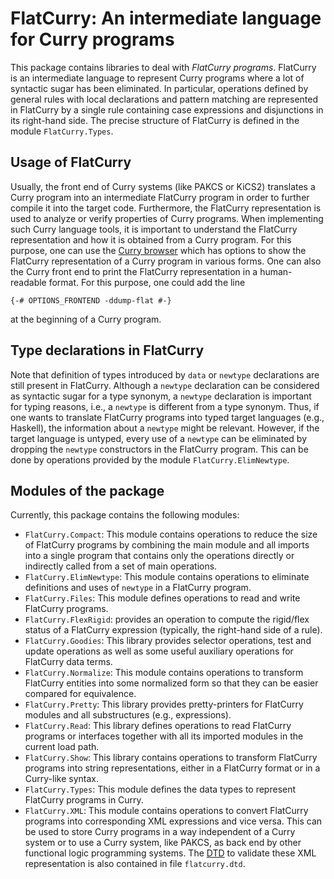 FlatCurry: An intermediate language for Curry programs
======================================================

This package contains libraries to deal with *FlatCurry programs*.
FlatCurry is an intermediate language to represent Curry programs
where a lot of syntactic sugar has been eliminated.
In particular, operations defined by general rules with
local declarations and pattern matching
are represented in FlatCurry by a single rule containing
case expressions and disjunctions in its right-hand side.
The precise structure of FlatCurry is defined in the
module `FlatCurry.Types`.

Usage of FlatCurry
------------------

Usually, the front end of Curry systems (like PAKCS or KiCS2)
translates a Curry program into an intermediate FlatCurry program
in order to further compile it into the target code.
Furthermore, the FlatCurry representation is used to
analyze or verify properties of Curry programs.
When implementing such Curry language tools,
it is important to understand the FlatCurry representation
and how it is obtained from a Curry program.
For this purpose, one can use the
[Curry browser](https://cpm.curry-lang.org/pkgs/currybrowse.html)
which has options to show the FlatCurry representation
of a Curry program in various forms.
One can also the Curry front end to print the FlatCurry
representation in a human-readable format.
For this purpose, one could add the line

    {-# OPTIONS_FRONTEND -ddump-flat #-}

at the beginning of a Curry program.

Type declarations in FlatCurry
------------------------------

Note that definition of types introduced by `data` or `newtype`
declarations are still present in FlatCurry.
Although a `newtype` declaration can be considered as syntactic sugar
for a type synonym, a `newtype` declaration is important for
typing reasons, i.e., a `newtype` is different from a type synonym.
Thus, if one wants to translate FlatCurry programs into typed target languages
(e.g., Haskell), the information about a `newtype` might be relevant.
However, if the target language is untyped, every use of a `newtype`
can be eliminated by dropping the `newtype` constructors
in the FlatCurry program. This can be done by operations
provided by the module `FlatCurry.ElimNewtype`.

Modules of the package
----------------------

Currently, this package contains the following modules:

* `FlatCurry.Compact`: This module contains operations to reduce the size
  of FlatCurry programs by combining the main module and all imports
  into a single program that contains only the operations directly or
  indirectly called from a set of main operations.
* `FlatCurry.ElimNewtype`: This module contains operations to eliminate
  definitions and uses of `newtype` in a FlatCurry program.
* `FlatCurry.Files`: This module defines operations to read and write
  FlatCurry programs.
* `FlatCurry.FlexRigid`: provides an operation to compute the rigid/flex status
  of a FlatCurry expression (typically, the right-hand side of a rule).
* `FlatCurry.Goodies`: This library provides selector operations, test and
  update operations as well as some useful auxiliary operations
  for FlatCurry data terms.
* `FlatCurry.Normalize`: This module contains operations to transform
  FlatCurry entities into some normalized form so that they can be easier
  compared for equivalence.
* `FlatCurry.Pretty`: This library provides pretty-printers for
  FlatCurry modules and all substructures (e.g., expressions).
* `FlatCurry.Read`: This library defines operations to read FlatCurry programs
  or interfaces together with all its imported modules in the current
  load path.
* `FlatCurry.Show`: This library contains operations to transform
  FlatCurry programs into string representations, either in a
  FlatCurry format or in a Curry-like syntax.
* `FlatCurry.Types`: This module defines the data types to represent
  FlatCurry programs in Curry.
* `FlatCurry.XML`: This module contains operations to convert FlatCurry
  programs into corresponding XML expressions and vice versa.
  This can be used to store Curry programs in a way independent
  of a Curry system or to use a Curry system, like PAKCS,
  as back end by other functional logic programming systems.
  The [DTD](http://www.curry-lang.org/docs/flatcurry.dtd) to validate
  these XML representation is also contained in file `flatcurry.dtd`.
